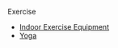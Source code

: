 <head>
    <link rel="stylesheet" type="text/css" media="all" href="/style.css">
</head>

Exercise

* [Indoor Exercise Equipment](indoor_exercise_equipment.md)
* [Yoga](yoga.md)